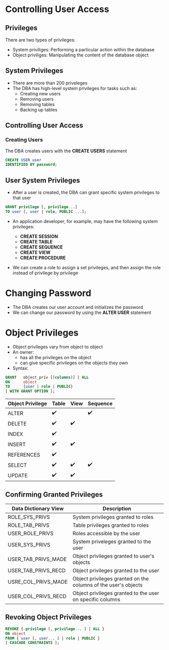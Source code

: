 # Controlling User Access
## Privileges
There are two types of privileges:
* System priviliges: Performing a particular action within the database
* Object priviliges: Manipulating the content of the database object

## System Privileges
* There are more than 200 priveleges
* The DBA has high-level system privileges for tasks such as:
    * Creating new users
    * Removing users
    * Removing tables
    * Backing up tables

## Controlling User Access
### Creating Users
The DBA creates users with the **CREATE USERS** statement

```sql
CREATE USER user
IDENTIFIED BY password;
```

## User System Privileges
* After a user is created, the DBA can grant specific system privileges to that user

```sql
GRANT privilege [, privilege...]
TO user [, user | role, PUBLIC ...];
```

* An application developer, for example, may have the following system privileges:
    * **CREATE SESSION**
    * **CREATE TABLE**
    * **CREATE SEQUENCE**
    * **CREATE VIEW**
    * **CREATE PROCEDURE**

* We can create a role to assign a set privileges, and then assign the role instead of privilege by privilege

# Changing Password
* The DBA creates our user account and initializes the password
* We can change our password by using the **ALTER USER** statement

# Object Privileges
* Object privileges vary from object to object
* An owner:
    * has all the privileges on the object
    * can give specific privileges on the objects they own
* Syntax:

```sql
GRANT   object_priv [(columns)] | ALL
ON      object
TO      {user | role | PUBLIC}
[ WITH GRANT OPTION ];
```

| Object Privilege | Table | View | Sequence |
|------------------|-------|------|----------|
| ALTER         | :heavy_check_mark: |  | :heavy_check_mark: |
| DELETE        | :heavy_check_mark: | :heavy_check_mark: |  |
| INDEX         | :heavy_check_mark: |  |  |
| INSERT        | :heavy_check_mark: | :heavy_check_mark: |  |
| REFERENCES    | :heavy_check_mark: |  |  |
| SELECT        | :heavy_check_mark: | :heavy_check_mark: | :heavy_check_mark: |
| UPDATE        | :heavy_check_mark: | :heavy_check_mark: |  |

## Confirming Granted Privileges
| Data Dictionary View | Description |
|----------------------|-------------|
| ROLE_SYS_PRIVS | System privileges granted to roles |
| ROLE_TAB_PRIVS | Table privileges granted to roles |
| USER_ROLE_PRIVS | Roles accessible by the user |
| USER_SYS_PRIVS | System priveleges granted to the user |
| USER_TAB_PRIVS_MADE | Object privileges granted to user's objects |
| USER_TAB_PRIVS_RECD | Object privileges granted to the user |
| USRE_COL_PRIVS_MADE | Object privileges granted on the columns of the user's objects |
| USER_COL_PRIVS_RECD | Object privileges granted to the user on specific columns |

## Revoking Object Privileges

```sql
REVOKE { privilege [, privilege... ] | ALL }
ON object
FROM { user [, user... ] | role | PUBLIC }
[ CASCADE CONSTRAINTS ];
```
